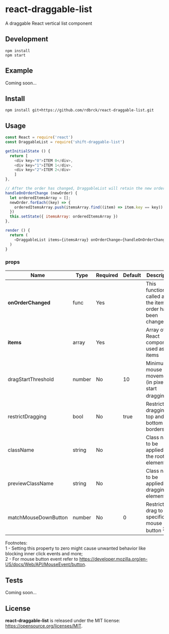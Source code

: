 # react-draggable-list
A draggable React vertical list component

## Development

```
npm install
npm start
```

## Example

Coming soon...

## Install

```
npm install git+https://github.com/rdbrck/react-draggable-list.git
```

## Usage

```js
const React = require('react')
const DraggableList = require('shift-draggable-list')

getInitialState () {
  return [
    <div key="0">ITEM 0</div>,
    <div key="1">ITEM 1</div>,
    <div key="2">ITEM 2</div>
    ]
},

// After the order has changed, DraggableList will retain the new order unless new props are passed
handleOnOrderChange (newOrder) {
  let orderedItemsArray = [];
  newOrder.forEach((key) => {
    orderedItemsArray.push(itemsArray.find((item) => item.key == key))
  })
  this.setState({ itemsArray: orderedItemsArray })
},

render () {
  return (
    <DraggableList items={itemsArray} onOrderChange={handleOnOrderChange}/>
  )
}
```

### props

Name                 | Type   | Required | Default | Description
-------------------- | -------| -------- | ------- | -------------------------------------------------------------
**onOrderChanged**   | func   | Yes      |         | This function is called after the items order has been changed
**items**            | array  | Yes      |         | Array of React components used as list items
dragStartThreshold   | number | No       | 10      | Minimum mouse movement (in pixels) to start dragging <sup>1</sup>
restrictDragging     | bool   | No       | true    | Restrict dragging to top and bottom borders
className            | string | No       |         | Class name to be applied to the root element
previewClassName     | string | No       |         | Class name to be applied to a dragging element
matchMouseDownButton | number | No       | 0       | Restrict drag to specific mouse button <sup>2</sup>

Footnotes:<br />
1 - Setting this property to zero might cause unwanted behavior like blocking inner click events and more;<br />
2 - For mouse button event refer to https://developer.mozilla.org/en-US/docs/Web/API/MouseEvent/button.

## Tests

Coming soon...

## License

**react-draggable-list** is released under the MIT license: https://opensource.org/licenses/MIT.
